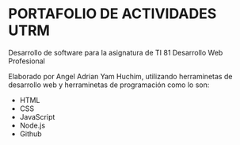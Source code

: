 # PORTAFOLIO DE ACTIVIDADES UTRM

Desarrollo de software para la asignatura de TI 81 Desarrollo Web Profesional

Elaborado por Angel Adrian Yam Huchim, utilizando herraminetas de desarrollo web y herraminetas de programación como lo son:

- HTML
- CSS
- JavaScript
- Node.js
- Github
